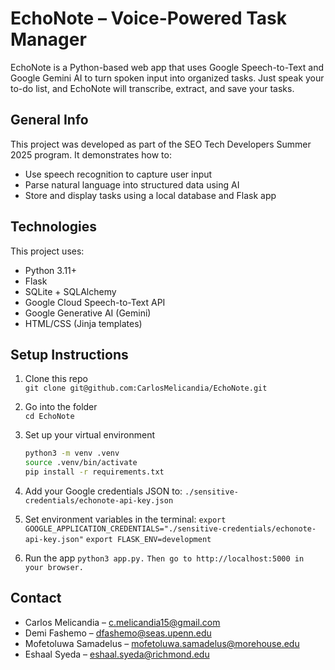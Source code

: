 # EchoNote – Voice-Powered Task Manager

EchoNote is a Python-based web app that uses Google Speech-to-Text and Google Gemini AI to turn spoken input into organized tasks. Just speak your to-do list, and EchoNote will transcribe, extract, and save your tasks.

## General Info

This project was developed as part of the SEO Tech Developers Summer 2025 program. It demonstrates how to:

- Use speech recognition to capture user input
- Parse natural language into structured data using AI
- Store and display tasks using a local database and Flask app

## Technologies

This project uses:

- Python 3.11+
- Flask
- SQLite + SQLAlchemy
- Google Cloud Speech-to-Text API
- Google Generative AI (Gemini)
- HTML/CSS (Jinja templates)

## Setup Instructions

1. Clone this repo  
   `git clone git@github.com:CarlosMelicandia/EchoNote.git`

2. Go into the folder  
   `cd EchoNote`

3. Set up your virtual environment  
   ```bash
   python3 -m venv .venv  
   source .venv/bin/activate  
   pip install -r requirements.txt
   
4. Add your Google credentials JSON to:
   `./sensitive-credentials/echonote-api-key.json`

5. Set environment variables in the terminal:
   `export GOOGLE_APPLICATION_CREDENTIALS="./sensitive-credentials/echonote-api-key.json"`
   `export FLASK_ENV=development`

6. Run the app
  `python3 app.py.`
  `Then go to http://localhost:5000 in your browser.`

## Contact
- Carlos Melicandia – c.melicandia15@gmail.com
- Demi Fashemo – dfashemo@seas.upenn.edu
- Mofetoluwa Samadelus – mofetoluwa.samadelus@morehouse.edu
- Eshaal Syeda – eshaal.syeda@richmond.edu
